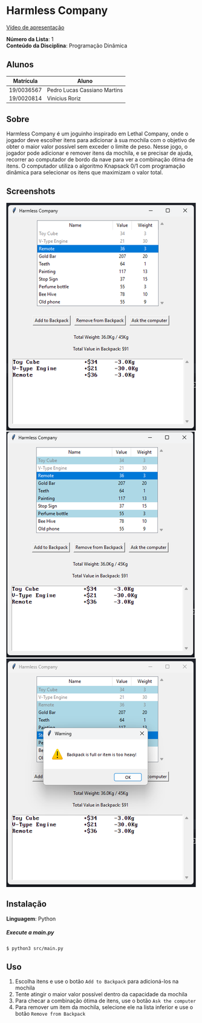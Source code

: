 # Harmless Company

[Vídeo de apresentação](https://youtu.be/ihqoDbjzobE)

**Número da Lista**: 1<br>
**Conteúdo da Disciplina**: Programação Dinâmica<br>

## Alunos

| Matrícula  | Aluno                        |
| ---------- | ---------------------------- |
| 19/0036567 | Pedro Lucas Cassiano Martins |
| 19/0020814 | Vinícius Roriz               |

## Sobre

Harmless Company é um joguinho inspirado em Lethal Company, onde o jogador deve escolher itens para adicionar à sua mochila com o objetivo de obter o maior valor possível sem exceder o limite de peso. Nesse jogo, o jogador pode adicionar e remover itens da mochila, e se precisar de ajuda, recorrer ao computador de bordo da nave para ver a combinação ótima de itens. O computador utiliza o algoritmo Knapsack 0/1 com programação dinâmica para selecionar os itens que maximizam o valor total.

## Screenshots

![1](assets/1.png)
![2](assets/2.png)
![3](assets/3.png)

## Instalação

**Linguagem**: Python<br>

##### Execute a main.py

`$ python3 src/main.py`

## Uso

1. Escolha itens e use o botão `Add to Backpack` para adicioná-los na mochila
2. Tente atingir o maior valor possível dentro da capacidade da mochila
3. Para checar a combinação ótima de itens, use o botão `Ask the computer`
4. Para remover um item da mochila, selecione ele na lista inferior e use o botão `Remove from Backpack`
